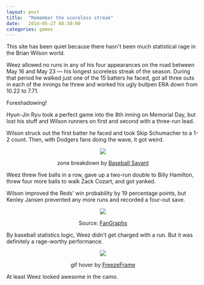 ```yaml
---
layout: post
title:  "Remember the scoreless streak"
date:   2014-05-27 08:30:00
categories: games
---
```


This site has been quiet because there hasn't been much statistical rage in the Brian Wilson world.

Weez allowed no runs in any of his four appearances on the road between May 16 and May 23 &mdash; his longest scoreless streak of the season. During that period he walked just one of the 15 batters he faced, got all three outs in each of the innings he threw and worked his ugly bullpen ERA down from 10.22 to 7.71.

Foreshadowing!

Hyun-Jin Ryu took a perfect game into the 8th inning on Memorial Day, but lost his stuff and Wilson runners on first and second with a three-run lead.

Wilson struck out the first batter he faced and took Skip Schumacher to a 1-2 count. Then, with Dodgers fans doing the wave, it got weird.

<div align="center">
    <img src="http://isbrianwilsonraging.com/post-assets/2014-05-27-camo/breakdown.png"/>
    <p class="caption">zone breakdown by <a href="http://baseballsavant.com/pitchfx_search.php?hfPT=&hfZ=&hfGT=R%7C&hfPR=&hfAB=&pid%5B%5D=451216&hfBB=&hfHL=&hfCount=&ddlYear=2014&ddlPlayer=pitcher&ddlMin=0&ddlPitcherHand=&ddlBatterHand=&ddlVGT=&ddlVLT=&txtGameDateGT=2014-05-26&txtGameDateLT=&ddlTeam=&ddlPosition=&hfRO=&ddlHomeRoad=&hfIN=&hfOT=&ddlGroupBy=name&ddlSort=desc&ddlMinABs=0&ddlSBSuccess=&txtPx1=&txtPx2=&txtPz1=&txtPz2=&ddlRPXGT_ft=&ddlRPXGT_in=&ddlRPXLT_ft=&ddlRPXLT_in=&ddlRPYGT_ft=&ddlRPYGT_in=&ddlRPYLT_ft=&ddlRPYLT_in=&txtBAGT=&txtBALT=&txtBLGT=&txtBLLT=&txtSRGT=&txtSRLT=&txtSDGT=&txtSDLT=#results">Baseball Savant</a></p>
</div>

Weez threw five balls in a row, gave up a two-run double to Billy Hamilton, threw four more balls to walk Zack Cozart, and got yanked.

Wilson improved the Reds' win probability by 19 percentage points, but Kenley Jansen prevented any more runs and recorded a four-out save.

<div align="center">
    <img src="http://isbrianwilsonraging.com/post-assets/2014-05-27-camo/chart.png"/>
    <p class="caption">Source: <a href="http://www.fangraphs.com/wins.aspx?date=2014-05-26&team=Dodgers&dh=0&season=2014">FanGraphs</a></p>
</div>

By baseball statistics logic, Weez didn't get charged with a run. But it was definitely a rage-worthy performance.

<div align="center">
    <img class="freezeframe" src="http://isbrianwilsonraging.com/post-assets/2014-05-27-camo/camo.gif"/>
    <p class="caption">gif hover by <a href="http://freezeframe.chrisantonellis.com">FreezeFrame</a></p>
</div>

At least Weez looked awesome in the camo.
